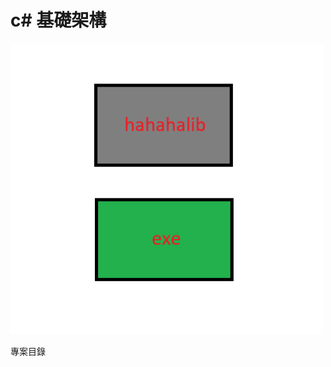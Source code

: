 # c# 基礎架構

<img src="https://github.com/hahaha0417/c_sharp_base/blob/master/doc/%E6%9E%B6%E6%A7%8B%E5%9C%96.png" width="500">

專案目錄

